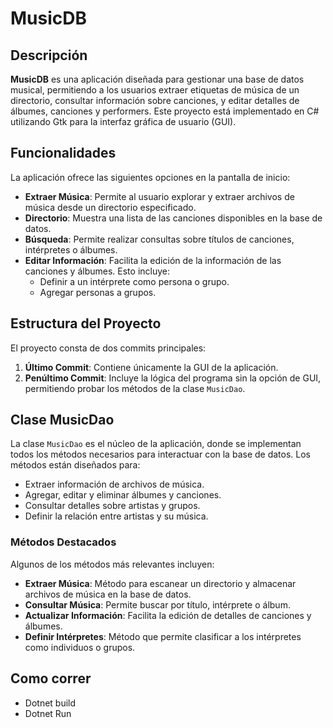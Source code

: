 # MusicDB

## Descripción

**MusicDB** es una aplicación diseñada para gestionar una base de datos musical, permitiendo a los usuarios extraer etiquetas de música de un directorio, consultar información sobre canciones, y editar detalles de álbumes, canciones y performers. Este proyecto está implementado en C# utilizando Gtk para la interfaz gráfica de usuario (GUI).

## Funcionalidades

La aplicación ofrece las siguientes opciones en la pantalla de inicio:

- **Extraer Música**: Permite al usuario explorar y extraer archivos de música desde un directorio especificado.
- **Directorio**: Muestra una lista de las canciones disponibles en la base de datos.
- **Búsqueda**: Permite realizar consultas sobre títulos de canciones, intérpretes o álbumes.
- **Editar Información**: Facilita la edición de la información de las canciones y álbumes. Esto incluye:
  - Definir a un intérprete como persona o grupo.
  - Agregar personas a grupos.

## Estructura del Proyecto

El proyecto consta de dos commits principales:

1. **Último Commit**: Contiene únicamente la GUI de la aplicación.
2. **Penúltimo Commit**: Incluye la lógica del programa sin la opción de GUI, permitiendo probar los métodos de la clase `MusicDao`.

## Clase MusicDao

La clase `MusicDao` es el núcleo de la aplicación, donde se implementan todos los métodos necesarios para interactuar con la base de datos. Los métodos están diseñados para:

- Extraer información de archivos de música.
- Agregar, editar y eliminar álbumes y canciones.
- Consultar detalles sobre artistas y grupos.
- Definir la relación entre artistas y su música.

### Métodos Destacados

Algunos de los métodos más relevantes incluyen:

- **Extraer Música**: Método para escanear un directorio y almacenar archivos de música en la base de datos.
- **Consultar Música**: Permite buscar por título, intérprete o álbum.
- **Actualizar Información**: Facilita la edición de detalles de canciones y álbumes.
- **Definir Intérpretes**: Método que permite clasificar a los intérpretes como individuos o grupos.

## Como correr

- Dotnet build
- Dotnet Run
